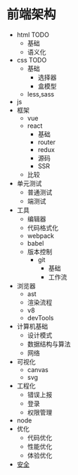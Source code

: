 # 前端架构

* html TODO
  * 基础
  * 语义化
* css TODO
  * 基础
    * 选择器
    * 盒模型
  * less,sass
* js
* 框架
  * vue
  * react
    * 基础
    * router
    * redux
    * 源码
    * SSR
  * 比较
* 单元测试
  * 普通测试
  * 端测试
* 工具
  * 编辑器
  * 代码格式化
  * webpack
  * babel
  * 版本控制
    * git
      * 基础
      * 工作流
* 浏览器
  * ast
  * 渲染流程
  * v8
  * devTools
* 计算机基础
  * 设计模式
  * 数据结构与算法
  * 网络
* 可视化
  * canvas
  * svg
* 工程化
  * 错误上报
  * 登录
  * 权限管理
* node
* 优化
  * 代码优化
  * 性能优化
  * 体验优化
* [安全](./security/index.md)
